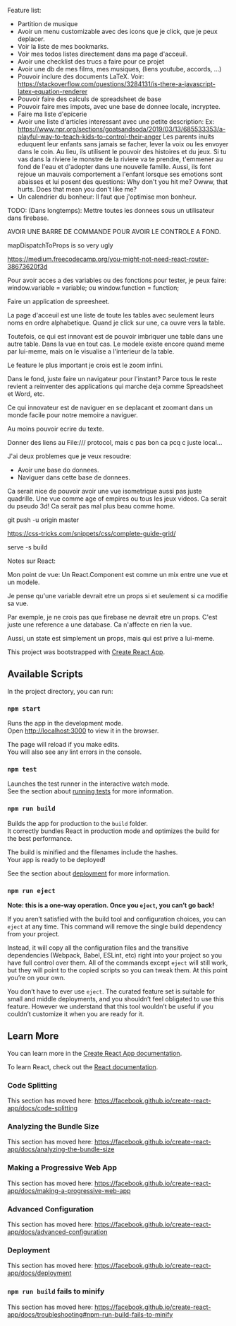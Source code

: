 Feature list:
- Partition de musique
- Avoir un menu customizable avec des icons que je click, que je peux deplacer.
- Voir la liste de mes bookmarks.
- Voir mes todos listes directement dans ma page d'acceuil.
- Avoir une checklist des trucs a faire pour ce projet
- Avoir une db de mes films, mes musiques, (liens youtube, accords, ...)
- Pouvoir inclure des documents LaTeX. Voir: https://stackoverflow.com/questions/3284131/is-there-a-javascript-latex-equation-renderer
- Pouvoir faire des calculs de spreadsheet de base
- Pouvoir faire mes impots, avec une base de donnee locale, incryptee.
- Faire ma liste d'epicerie
- Avoir une liste d'articles interessant avec une petite description:
Ex:
https://www.npr.org/sections/goatsandsoda/2019/03/13/685533353/a-playful-way-to-teach-kids-to-control-their-anger
Les parents inuits eduquent leur enfants sans jamais se facher, lever la voix ou les envoyer dans le coin. Au lieu, ils utilisent le pouvoir des histoires et du jeux. Si tu vas dans la riviere le monstre de la riviere va te prendre, t'emmener au fond de l'eau et d'adopter dans une nouvelle famille. Aussi, ils font rejoue un mauvais comportement a l'enfant lorsque ses emotions sont abaisses et lui posent des questions: Why don't you hit me? Owww, that hurts. Does that mean you don't like me?
- Un calendrier du bonheur: Il faut que j'optimise mon bonheur.

TODO:
(Dans longtemps): Mettre toutes les donnees sous un utilisateur dans firebase.

AVOIR UNE BARRE DE COMMANDE POUR AVOIR LE CONTROLE A FOND.

mapDispatchToProps is so very ugly

https://medium.freecodecamp.org/you-might-not-need-react-router-38673620f3d

Pour avoir acces a des variables ou des fonctions pour tester, je peux faire:
window.variable = variable;
ou
window.function = function;

Faire un application de spreesheet.

La page d'acceuil est une liste de toute les tables avec seulement leurs noms en ordre alphabetique. Quand je click sur une, ca ouvre vers la table.

Toutefois, ce qui est innovant est de pouvoir imbriquer une table dans une autre table. Dans la vue en tout cas. Le modele existe encore quand meme par lui-meme, mais on le visualise a l'interieur de la table.

Le feature le plus important je crois est le zoom infini.

Dans le fond, juste faire un navigateur pour l'instant? Parce tous le reste revient a
reinventer des applications qui marche deja comme Spreadsheet et Word, etc.

Ce qui innovateur est de naviguer en se deplacant et zoomant dans un monde facile pour notre memoire a naviguer.

Au moins pouvoir ecrire du texte.

Donner des liens au File:/// protocol, mais c pas bon ca pcq c juste local...

J'ai deux problemes que je veux resoudre:

- Avoir une base do donnees.
- Naviguer dans cette base de donnees.

Ca serait nice de pouvoir avoir une vue isometrique aussi pas juste quadrille.
Une vue comme age of empires ou tous les jeux videos. Ca serait du pseudo 3d! Ca serait
pas mal plus beau comme home.

git push -u origin master

https://css-tricks.com/snippets/css/complete-guide-grid/

serve -s build

Notes sur React:

Mon point de vue:
Un React.Component est comme un mix entre une vue et un modele.

Je pense qu'une variable devrait etre un props si et seulement si ca modifie sa vue.

Par exemple, je ne crois pas que firebase ne devrait etre un props. C'est juste
une reference a une database. Ca n'affecte en rien la vue.

Aussi, un state est simplement un props, mais qui est prive a lui-meme.





This project was bootstrapped with [Create React App](https://github.com/facebook/create-react-app).

## Available Scripts

In the project directory, you can run:

### `npm start`

Runs the app in the development mode.<br>
Open [http://localhost:3000](http://localhost:3000) to view it in the browser.

The page will reload if you make edits.<br>
You will also see any lint errors in the console.

### `npm test`

Launches the test runner in the interactive watch mode.<br>
See the section about [running tests](https://facebook.github.io/create-react-app/docs/running-tests) for more information.

### `npm run build`

Builds the app for production to the `build` folder.<br>
It correctly bundles React in production mode and optimizes the build for the best performance.

The build is minified and the filenames include the hashes.<br>
Your app is ready to be deployed!

See the section about [deployment](https://facebook.github.io/create-react-app/docs/deployment) for more information.

### `npm run eject`

**Note: this is a one-way operation. Once you `eject`, you can’t go back!**

If you aren’t satisfied with the build tool and configuration choices, you can `eject` at any time. This command will remove the single build dependency from your project.

Instead, it will copy all the configuration files and the transitive dependencies (Webpack, Babel, ESLint, etc) right into your project so you have full control over them. All of the commands except `eject` will still work, but they will point to the copied scripts so you can tweak them. At this point you’re on your own.

You don’t have to ever use `eject`. The curated feature set is suitable for small and middle deployments, and you shouldn’t feel obligated to use this feature. However we understand that this tool wouldn’t be useful if you couldn’t customize it when you are ready for it.

## Learn More

You can learn more in the [Create React App documentation](https://facebook.github.io/create-react-app/docs/getting-started).

To learn React, check out the [React documentation](https://reactjs.org/).

### Code Splitting

This section has moved here: https://facebook.github.io/create-react-app/docs/code-splitting

### Analyzing the Bundle Size

This section has moved here: https://facebook.github.io/create-react-app/docs/analyzing-the-bundle-size

### Making a Progressive Web App

This section has moved here: https://facebook.github.io/create-react-app/docs/making-a-progressive-web-app

### Advanced Configuration

This section has moved here: https://facebook.github.io/create-react-app/docs/advanced-configuration

### Deployment

This section has moved here: https://facebook.github.io/create-react-app/docs/deployment

### `npm run build` fails to minify

This section has moved here: https://facebook.github.io/create-react-app/docs/troubleshooting#npm-run-build-fails-to-minify
